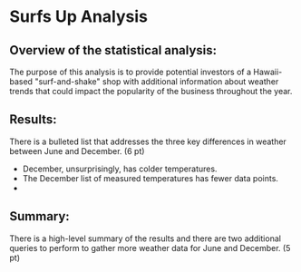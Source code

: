 # Surfs Up Analysis

## Overview of the statistical analysis:
The purpose of this analysis is to provide potential investors of a Hawaii-based "surf-and-shake" shop with additional information about weather trends that could impact the popularity of the business throughout the year.

## Results:
There is a bulleted list that addresses the three key differences in weather between June and December. (6 pt)
- December, unsurprisingly, has colder temperatures. 
- The December list of measured temperatures has fewer data points.
- 

## Summary:
There is a high-level summary of the results and there are two additional queries to perform to gather more weather data for June and December. (5 pt)

